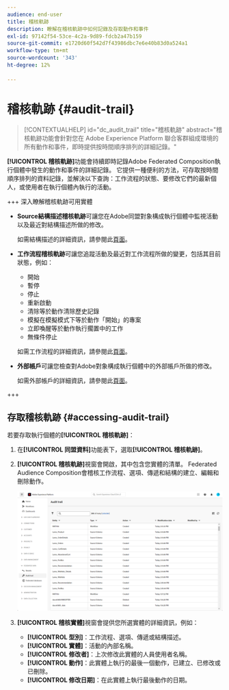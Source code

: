 ```yaml
---
audience: end-user
title: 稽核軌跡
description: 瞭解在稽核軌跡中如何記錄及存取動作和事件
exl-id: 97142f54-53ce-4c2a-9d89-fdcb2a47b159
source-git-commit: e1720d60f542d7f43986dbc7e6e40b83d0a524a1
workflow-type: tm+mt
source-wordcount: '343'
ht-degree: 12%

---
```


# 稽核軌跡 {#audit-trail}

>[!CONTEXTUALHELP]
>id="dc_audit_trail"
>title="稽核軌跡"
>abstract="稽核軌跡功能會針對您在 Adobe Experience Platform 聯合客群組成環境的所有動作和事件，即時提供按時間順序排列的詳細記錄。"

**[!UICONTROL 稽核軌跡]**&#x200B;功能會持續即時記錄Adobe Federated Composition執行個體中發生的動作和事件的詳細記錄。 它提供一種便利的方法，可存取按時間順序排列的資料記錄，並解決以下查詢：工作流程的狀態、要修改它們的最新個人，或使用者在執行個體內執行的活動。

+++ 深入瞭解稽核軌跡可用實體

* **Source結構描述稽核軌跡**&#x200B;可讓您在Adobe同盟對象構成執行個體中監視活動以及最近對結構描述所做的修改。

  如需結構描述的詳細資訊，請參閱此[頁面](../customer/schemas.md)。

* **工作流程稽核軌跡**&#x200B;可讓您追蹤活動及最近對工作流程所做的變更，包括其目前狀態，例如：

   * 開始
   * 暫停
   * 停止
   * 重新啟動
   * 清除等於動作清除歷史記錄
   * 模擬在模擬模式下等於動作「開始」的專案
   * 立即喚醒等於動作執行擱置中的工作
   * 無條件停止

  如需工作流程的詳細資訊，請參閱此[頁面](../compositions/gs-compositions.md)。

* **外部帳戶**&#x200B;可讓您檢查對Adobe對象構成執行個體中的外部帳戶所做的修改。

  如需外部帳戶的詳細資訊，請參閱此[頁面](../connections/federated-db.md)。

+++

## 存取稽核軌跡 {#accessing-audit-trail}

若要存取執行個體的&#x200B;**[!UICONTROL 稽核軌跡]**：

1. 在&#x200B;**[!UICONTROL 同盟資料]**&#x200B;功能表下，選取&#x200B;**[!UICONTROL 稽核軌跡]**。

1. **[!UICONTROL 稽核軌跡]**&#x200B;視窗會開啟，其中包含您實體的清單。 Federated Audience Composition會稽核工作流程、選項、傳遞和結構的建立、編輯和刪除動作。

   ![](assets/audit_trail.png)

1. **[!UICONTROL 稽核實體]**&#x200B;視窗會提供您所選實體的詳細資訊，例如：

   * **[!UICONTROL 型別]**：工作流程、選項、傳遞或結構描述。
   * **[!UICONTROL 實體]**：活動的內部名稱。
   * **[!UICONTROL 修改者]**：上次修改此實體的人員使用者名稱。
   * **[!UICONTROL 動作]**：此實體上執行的最後一個動作，已建立、已修改或已刪除。
   * **[!UICONTROL 修改日期]**：在此實體上執行最後動作的日期。
